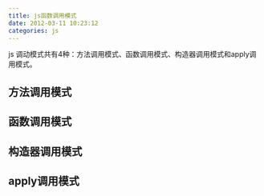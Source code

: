 ```yaml
---
title: js函数调用模式
date: 2012-03-11 10:23:12
categories: js
---
```


js 调动模式共有4种：方法调用模式、函数调用模式、构造器调用模式和apply调用模式。

<!-- more -->

## 方法调用模式

## 函数调用模式

## 构造器调用模式

## apply调用模式
